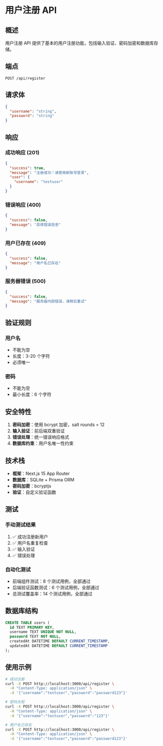 # 用户注册 API

## 概述

用户注册 API 提供了基本的用户注册功能，包括输入验证、密码加密和数据库存储。

## 端点

```
POST /api/register
```

## 请求体

```json
{
  "username": "string",
  "password": "string"
}
```

## 响应

### 成功响应 (201)

```json
{
  "success": true,
  "message": "注册成功！请使用新账号登录",
  "user": {
    "username": "testuser"
  }
}
```

### 错误响应 (400)

```json
{
  "success": false,
  "message": "具体错误信息"
}
```

### 用户已存在 (409)

```json
{
  "success": false,
  "message": "用户名已存在"
}
```

### 服务器错误 (500)

```json
{
  "success": false,
  "message": "服务器内部错误，请稍后重试"
}
```

## 验证规则

### 用户名

- 不能为空
- 长度：3-20 个字符
- 必须唯一

### 密码

- 不能为空
- 最小长度：6 个字符

## 安全特性

1. **密码加密**：使用 bcrypt 加密，salt rounds = 12
2. **输入验证**：前后端双重验证
3. **错误处理**：统一错误响应格式
4. **数据库约束**：用户名唯一性约束

## 技术栈

- **框架**：Next.js 15 App Router
- **数据库**：SQLite + Prisma ORM
- **密码加密**：bcryptjs
- **验证**：自定义验证函数

## 测试

### 手动测试结果

1. ✅ 成功注册新用户
2. ✅ 用户名重复检查
3. ✅ 输入验证
4. ✅ 错误处理

### 自动化测试

- 前端组件测试：8 个测试用例，全部通过
- 后端验证函数测试：6 个测试用例，全部通过
- 总测试覆盖率：14 个测试用例，全部通过

## 数据库结构

```sql
CREATE TABLE users (
  id TEXT PRIMARY KEY,
  username TEXT UNIQUE NOT NULL,
  password TEXT NOT NULL,
  createdAt DATETIME DEFAULT CURRENT_TIMESTAMP,
  updatedAt DATETIME DEFAULT CURRENT_TIMESTAMP
);
```

## 使用示例

```bash
# 成功注册
curl -X POST http://localhost:3000/api/register \
  -H "Content-Type: application/json" \
  -d '{"username":"testuser","password":"password123"}'

# 密码太短
curl -X POST http://localhost:3000/api/register \
  -H "Content-Type: application/json" \
  -d '{"username":"testuser","password":"123"}'

# 用户名已存在
curl -X POST http://localhost:3000/api/register \
  -H "Content-Type: application/json" \
  -d '{"username":"testuser","password":"password123"}'
```
